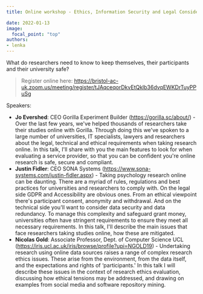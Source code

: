 ```yaml
---
title: Online workshop - Ethics, Information Security and Legal Considerations for Online Research

date: 2022-01-13
image:
  focal_point: "top"
authors:
- lenka
---
```


What do researchers need to know to keep themselves, their participants and their university safe?

<!--more-->

> Register online here: https://bristol-ac-uk.zoom.us/meeting/register/tJAqceqorDkvEtQklb36dvqEWKDrTuyPPuSg

Speakers:
* **Jo Evershed**: CEO Gorilla Experiment Builder (https://gorilla.sc/about/) - Over the last few years, we've helped thousands of researchers take their studies online with Gorilla. Through doing this we've spoken to a large number of universities, IT specialists, lawyers and researchers about the legal, technical and ethical requirements when taking research online. In this talk, I'll share with you the main features to look for when evaluating a service provider, so that you can be confident you're online research is safe, secure and compliant.
* **Justin Fidler**: CEO SONA Systems (https://www.sona-systems.com/justin-fidler.aspx) - Taking psychology research online can be daunting. There are a myriad of rules, regulations and best practices for universities and researchers to comply with. On the legal side GDPR and Accessibility are obvious ones. From an ethical viewpoint there's participant consent, anonymity and withdrawal. And on the technical side you'll want to consider data security and data redundancy. To manage this complexity and safeguard grant money, universities often have stringent requirements to ensure they meet all necessary requirements. In this talk, I'll describe the main issues that face researchers taking studies online, how these are mitigated.
* **Nicolas Gold**: Associate Professor, Dept. of Computer Science UCL (https://iris.ucl.ac.uk/iris/browse/profile?upi=NGOLD19) - Undertaking research using online data sources raises a range of complex research ethics issues. These arise from the environment, from the data itself, and the expectations and rights of ‘participants.' In this talk I will describe these issues in the context of research ethics evaluation, discussing how ethical tensions may be addressed, and drawing on examples from social media and software repository mining.
